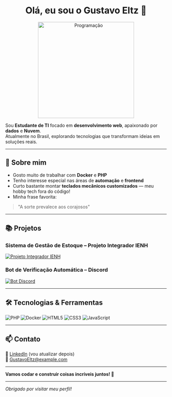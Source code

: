 # <div align="center">Olá, eu sou o Gustavo Eltz 👋</div>

<div align="center">
  <img src="https://media.giphy.com/media/26tPoyDhjiJ2g7rEs/giphy.gif" alt="Programação" width="300"/>
</div>

Sou **Estudante de TI** focado em **desenvolvimento web**, apaixonado por **dados** e **Nuvem**.  
Atualmente no Brasil, explorando tecnologias que transformam ideias em soluções reais.

---

## 🚀 Sobre mim

- Gosto muito de trabalhar com **Docker** e **PHP**  
- Tenho interesse especial nas áreas de **automação** e **frontend**  
- Curto bastante montar **teclados mecânicos customizados** — meu hobby tech fora do código!  
- Minha frase favorita:  
> "A sorte prevalece aos corajosos"  

---

## 📚 Projetos

### Sistema de Gestão de Estoque – Projeto Integrador IENH  
[![Projeto Integrador IENH](https://raw.githubusercontent.com/GustavoEltz/assets/main/projeto-ienh-banner.png)](https://github.com/JP-Bortolaci/Projeto-Integrador)

### Bot de Verificação Automática – Discord  
[![Bot Discord](https://raw.githubusercontent.com/GustavoEltz/assets/main/bot-discord-banner.png)](https://github.com/GustavoEltz/bottest)

---

## 🛠️ Tecnologias & Ferramentas

<div>
  <img alt="PHP" src="https://img.shields.io/badge/-PHP-777BB4?style=flat-square&logo=php&logoColor=white" />
  <img alt="Docker" src="https://img.shields.io/badge/-Docker-2496ED?style=flat-square&logo=docker&logoColor=white" />
  <img alt="HTML5" src="https://img.shields.io/badge/-HTML5-E34F26?style=flat-square&logo=html5&logoColor=white" />
  <img alt="CSS3" src="https://img.shields.io/badge/-CSS3-1572B6?style=flat-square&logo=css3&logoColor=white" />
  <img alt="JavaScript" src="https://img.shields.io/badge/-JavaScript-F7DF1E?style=flat-square&logo=javascript&logoColor=black" />
</div>

---

## 📫 Contato

🔗 [LinkedIn](#) (vou atualizar depois)  
📧 GustavoEltz@example.com  

---

**Vamos codar e construir coisas incríveis juntos! 🚀**

---

_Obrigado por visitar meu perfil!_
